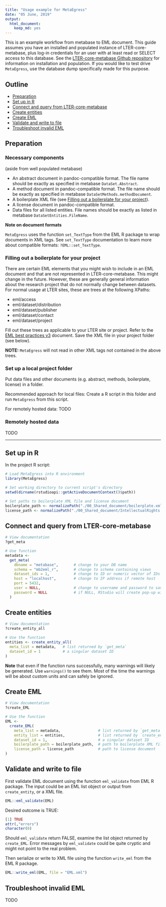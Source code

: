 ```yaml
---
title: "Usage example for MetaEgress"
date: "05 June, 2019"
output: 
  html_document: 
    keep_md: yes
---
```




This is an example workflow from metabase to EML document. This guide assumes you have an installed and populated instance of LTER-core-metabase, plus log-in credentials for an user with at least read or SELECT access to this database. See the [LTER-core-metabase Github repository](https://github.com/lter/LTER-core-metabase) for information on installation and population. If you would like to test drive `MetaEgress`, use the database dump specifically made for this purpose. 

## Outline

- [Preparation](#preparation) 
- [Set up in R](#set-up-in-r)
- [Connect and query from LTER-core-metabase](#connect-and-query-from-lter-core-metabase)
- [Create entities](#create-entities)
- [Create EML](#create-eml)
- [Validate and write to file](#validate-and-write-to-file)
- [Troubleshoot invalid EML](#troubleshoot-invalid-eml)


## Preparation

### Necessary components

(aside from well populated metabase)

- An abstract document in pandoc-compatible format. The file name should be exactly as specified in metabase `DataSet.Abstract`.
- A method document in pandoc-compatible format. The file name should be exactly as specified in metabase `DataSetMethods.methodDocument`.
- A boilerplate XML file (see [Filling out a boilerplate for your project](#filling-out-a-boilerplate-for-your-project)).
- A license document in pandoc-compatible format.
- Data files for all listed entities. File names should be exactly as listed in metabase `DataSetEntities.FileName`.

**Note on document formats**

`MetaEgress` uses the function `set_TextType` from the EML R package to wrap documents in XML tags. See `set_TextType` documentation to learn more about compatible formats: `?EML::set_TextType`.

### Filling out a boilerplate for your project

There are certain EML elements that you might wish to include in an EML document and that are not represented in LTER-core-metabase. This might change in the future. However, these are generally general information about the research project that do not normally change between datasets. For normal usage at LTER sites, these are trees at the following XPaths:

- eml/access
- eml/dataset/distribution
- eml/dataset/publisher
- eml/dataset/contact
- eml/dataset/project

Fill out these trees as applicable to your LTER site or project. Refer to the [EML best practices v3](https://environmentaldatainitiative.files.wordpress.com/2017/11/emlbestpractices-v3.pdf) document. Save the XML file in your project folder (see below).

**NOTE:** `MetaEgress` will not read in other XML tags not contained in the above trees.

### Set up a local project folder

Put data files and other documents (e.g. abstract, methods, boilerplate, license) in a folder. 

Recommended approach for local files: Create a R script in this folder and run `MetaEgress` from this script.

For remotely hosted data: TODO

### Remotely hosted data

TODO

---
## Set up in R

In the project R script:


```r
# Load MetaEgress into R environment
library(MetaEgress)

# Set working directory to current script's directory
setwd(dirname(rstudioapi::getActiveDocumentContext()$path))

# Set paths to boilerplate XML file and license document
boilerplate_path <- normalizePath("./00_Shared_document/boilerplate.xml")
license_path <- normalizePath("./00_Shared_document/IntellectualRights.docx")
```

## Connect and query from LTER-core-metabase


```r
# View documentation
?get_meta

# Use function
metadata <-
  get_meta(
    dbname = "metabase",       # change to your DB name
    schema = "mb2eml_r",       # change to schema containing views
    dataset_ids = 1,           # change to ID or numeric vector of IDs wanted
    host = "localhost",        # change to IP address if remote host
    port = 5432,
    user = NULL,               # change to username and password to save time or if not using RStudio
    password = NULL            # if NULL, RStudio will create pop-up windows asking for username and password
  )
```

## Create entities


```r
# View documentation
?create_entity_all

# Use the function
entities <- create_entity_all(
  meta_list = metadata,   # list returned by `get_meta`
  dataset_id = 1          # a singular dataset ID
)
```

**Note** that even if the function runs successfully, many warnings will likely be generated. Use `warnings()` to see them. Most of the time the warnings will be about custom units and can safely be ignored.

## Create EML


```r
# View documentation
?create_EML

# Use the function
EML <-
  create_EML(
    meta_list = metadata,                 # list returned by `get_meta`
    entity_list = entities,               # list returned by `create_entity_all`
    dataset_id = 1,                       # a singular dataset ID
    boilerplate_path = boilerplate_path,  # path to boilerplate XML file
    license_path = license_path           # path to license document
)
```

## Validate and write to file

First validate EML document using the function `eml_validate` from EML R package. The input could be an EML list object or output from `create_entity`, or a XML file. 


```r
EML::eml_validate(EML)
```

Desired outcome is TRUE:


```r
[1] TRUE
attr(,"errors")
character(0)
```

Should `eml_validate` return FALSE, examine the list object returned by `create_EML`. Error messages by `eml_validate` could be quite cryptic and might not point to the real problem. 

Then serialize or write to XML file using the function `write_eml` from the EML R package.


```r
EML::write_eml(EML, file = "EML.xml")
```

## Troubleshoot invalid EML

TODO
